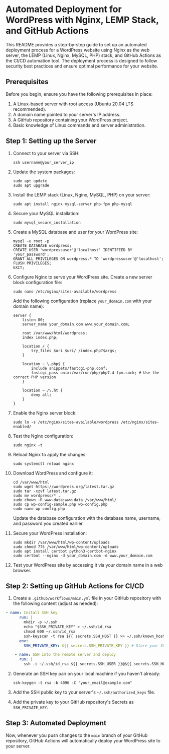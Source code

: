 # Automated Deployment for WordPress with Nginx, LEMP Stack, and GitHub Actions

This README provides a step-by-step guide to set up an automated deployment process for a WordPress website using Nginx as the web server, the LEMP (Linux, Nginx, MySQL, PHP) stack, and GitHub Actions as the CI/CD automation tool. The deployment process is designed to follow security best practices and ensure optimal performance for your website.

## Prerequisites

Before you begin, ensure you have the following prerequisites in place:

1. A Linux-based server with root access (Ubuntu 20.04 LTS recommended).
2. A domain name pointed to your server's IP address.
3. A GitHub repository containing your WordPress project.
4. Basic knowledge of Linux commands and server administration.

## Step 1: Setting up the Server

1. Connect to your server via SSH:

   ```shell
   ssh username@your_server_ip
   ```

2. Update the system packages:

   ```shell
   sudo apt update
   sudo apt upgrade
   ```

3. Install the LEMP stack (Linux, Nginx, MySQL, PHP) on your server:

   ```shell
   sudo apt install nginx mysql-server php-fpm php-mysql
   ```

4. Secure your MySQL installation:

   ```shell
   sudo mysql_secure_installation
   ```

5. Create a MySQL database and user for your WordPress site:

   ```shell
   mysql -u root -p
   CREATE DATABASE wordpress;
   CREATE USER 'wordpressuser'@'localhost' IDENTIFIED BY 'your_password';
   GRANT ALL PRIVILEGES ON wordpress.* TO 'wordpressuser'@'localhost';
   FLUSH PRIVILEGES;
   EXIT;
   ```

6. Configure Nginx to serve your WordPress site. Create a new server block configuration file:

   ```shell
   sudo nano /etc/nginx/sites-available/wordpress
   ```

   Add the following configuration (replace `your_domain.com` with your domain name):

   ```nginx
   server {
       listen 80;
       server_name your_domain.com www.your_domain.com;

       root /var/www/html/wordpress;
       index index.php;

       location / {
           try_files $uri $uri/ /index.php?$args;
       }

       location ~ \.php$ {
           include snippets/fastcgi-php.conf;
           fastcgi_pass unix:/var/run/php/php7.4-fpm.sock; # Use the correct PHP version
       }

       location ~ /\.ht {
           deny all;
       }
   }
   ```

7. Enable the Nginx server block:

   ```shell
   sudo ln -s /etc/nginx/sites-available/wordpress /etc/nginx/sites-enabled/
   ```

8. Test the Nginx configuration:

   ```shell
   sudo nginx -t
   ```

9. Reload Nginx to apply the changes:

   ```shell
   sudo systemctl reload nginx
   ```

10. Download WordPress and configure it:

    ```shell
    cd /var/www/html
    sudo wget https://wordpress.org/latest.tar.gz
    sudo tar -xzvf latest.tar.gz
    sudo mv wordpress/* .
    sudo chown -R www-data:www-data /var/www/html/
    sudo cp wp-config-sample.php wp-config.php
    sudo nano wp-config.php
    ```

    Update the database configuration with the database name, username, and password you created earlier.

11. Secure your WordPress installation:

    ```shell
    sudo mkdir /var/www/html/wp-content/uploads
    sudo chmod 775 /var/www/html/wp-content/uploads
    sudo apt install certbot python3-certbot-nginx
    sudo certbot --nginx -d your_domain.com -d www.your_domain.com
    ```

12. Test your WordPress site by accessing it via your domain name in a web browser.

## Step 2: Setting up GitHub Actions for CI/CD

1. Create a `.github/workflows/main.yml` file in your GitHub repository with the following content (adjust as needed):

```yaml
- name: Install SSH key
      run: |
        mkdir -p ~/.ssh
        echo "$SSH_PRIVATE_KEY" > ~/.ssh/id_rsa
        chmod 600 ~/.ssh/id_rsa
        ssh-keyscan -t rsa ${{ secrets.SSH_HOST }} >> ~/.ssh/known_hosts
      env:
        SSH_PRIVATE_KEY: ${{ secrets.SSH_PRIVATE_KEY }} # Store your SSH private key as a GitHub secret

    - name: SSH into the remote server and deploy
      run: |
        ssh -i ~/.ssh/id_rsa ${{ secrets.SSH_USER }}@${{ secrets.SSH_HOST }} "cd ${{ secrets.DEPLOY_PATH }} &&  sudo git pull origin main"
```

2. Generate an SSH key pair on your local machine if you haven't already:

   ```shell
   ssh-keygen -t rsa -b 4096 -C "your_email@example.com"
   ```

3. Add the SSH public key to your server's `~/.ssh/authorized_keys` file.

4. Add the private key to your GitHub repository's Secrets as `SSH_PRIVATE_KEY`.

## Step 3: Automated Deployment

Now, whenever you push changes to the `main` branch of your GitHub repository, GitHub Actions will automatically deploy your WordPress site to your server.

